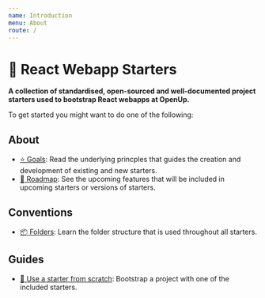 ```yaml
---
name: Introduction
menu: About
route: /
---
```


# 🎁 React Webapp Starters

**A collection of standardised, open-sourced and well-documented project starters used to bootstrap React webapps at OpenUp.**

To get started you might want to do one of the following:

## About
- [⭐ Goals](/about/goals/): Read the underlying princples that guides the creation and development of existing and new starters.
- [🚚 Roadmap](/about/roadmap/): See the upcoming features that will be included in upcoming starters or versions of starters.

## Conventions
- [📦 Folders](/conventions/folders/): Learn the folder structure that is used throughout all starters.

## Guides
- [🚀 Use a starter from scratch](/guides/start/): Bootstrap a project with one of the included starters.


